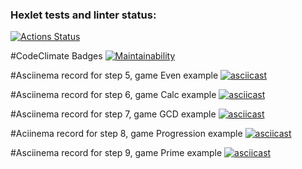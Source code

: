 ### Hexlet tests and linter status:
[![Actions Status](https://github.com/Se4iv/java-project-61/workflows/hexlet-check/badge.svg)](https://github.com/Se4iv/java-project-61/actions)

#CodeClimate Badges
[![Maintainability](https://api.codeclimate.com/v1/badges/3b5263d268f3380e89a9/maintainability)](https://codeclimate.com/github/Se4iv/java-project-61/maintainability)

#Asciinema record for step 5, game Even example
[![asciicast](https://asciinema.org/a/xx7BmoWg36ivr34B6IjymCmbz.svg)](https://asciinema.org/a/xx7BmoWg36ivr34B6IjymCmbz)

#Asciinema record for step 6, game Calc example
[![asciicast](https://asciinema.org/a/exdxT6fwB8yHyRuTG3PQzm7UO.svg)](https://asciinema.org/a/exdxT6fwB8yHyRuTG3PQzm7UO)

#Asciinema record for step 7, game GCD example
[![asciicast](https://asciinema.org/a/8tWJRf2oC0fVYDBEFB0Z0WHTy.svg)](https://asciinema.org/a/8tWJRf2oC0fVYDBEFB0Z0WHTy)

#Aciinema record for step 8, game Progression example
[![asciicast](https://asciinema.org/a/6GPS6jMudAnf6wVQnsqAqHvgu.svg)](https://asciinema.org/a/6GPS6jMudAnf6wVQnsqAqHvgu)

#Asciinema record for step 9, game Prime example
[![asciicast](https://asciinema.org/a/hJD2pU08ZSNfD8BaLFVNvVnoL.svg)](https://asciinema.org/a/hJD2pU08ZSNfD8BaLFVNvVnoL)
